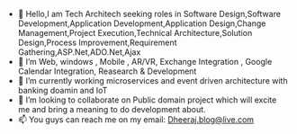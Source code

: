 - 👋 Hello,I am Tech Architech seeking roles in Software Design,Software Development,Application Development,Application Design,Change Management,Project Execution,Technical Architecture,Solution Design,Process Improvement,Requirement Gathering,ASP.Net,ADO.Net,Ajax
- 👀 I’m Web, windows , Mobile , AR/VR, Exchange Integration , Google Calendar Integration, Reasearch & Development
- 🌱 I’m currently working microservices and event driven architecture with banking doamin and IoT 
- 💞️ I’m looking to collaborate on Public domain project which will excite me and bring a meaning to do development about.
- 📫 You guys can reach me on my email: Dheeraj.blog@live.com

<!---
Dheerajcode2016/Dheerajcode2016 is a ✨ special ✨ repository because its `README.md` (this file) appears on your GitHub profile.
You can click the Preview link to take a look at your changes.
--->
